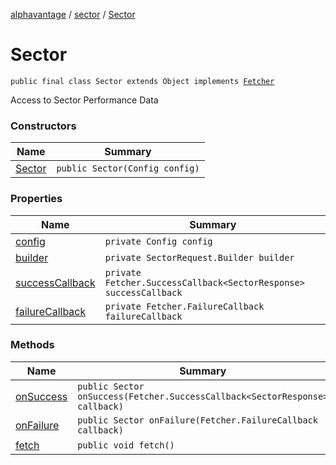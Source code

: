 [alphavantage](../alphavantage/index.md) / [sector](./index.md) / [Sector](./sector.md)

# Sector

`public final class Sector extends Object implements `[`Fetcher`](../alphavantage/fetcher.md)

Access to Sector Performance Data

### Constructors

| Name                  | Summary                        |
|-----------------------|--------------------------------|
| [Sector](./sector.md) | `public Sector(Config config)` |


### Properties

| Name                 | Summary                                                           |
|----------------------|-------------------------------------------------------------------|
| [config](#)          | `private Config config`                                           |
| [builder](#)         | `private SectorRequest.Builder builder`                           |
| [successCallback](#) | `private Fetcher.SuccessCallback<SectorResponse> successCallback` |
| [failureCallback](#) | `private Fetcher.FailureCallback failureCallback`                 |

### Methods

| Name           | Summary                                                                     |
|----------------|-----------------------------------------------------------------------------|
| [onSuccess](#) | `public Sector onSuccess(Fetcher.SuccessCallback<SectorResponse> callback)` |
| [onFailure](#) | `public Sector onFailure(Fetcher.FailureCallback callback)`                 |
| [fetch](#)     | `public void fetch()`                                                       |
